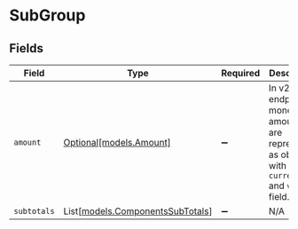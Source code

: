 # SubGroup


## Fields

| Field                                                                                             | Type                                                                                              | Required                                                                                          | Description                                                                                       |
| ------------------------------------------------------------------------------------------------- | ------------------------------------------------------------------------------------------------- | ------------------------------------------------------------------------------------------------- | ------------------------------------------------------------------------------------------------- |
| `amount`                                                                                          | [Optional[models.Amount]](../models/amount.md)                                                    | :heavy_minus_sign:                                                                                | In v2 endpoints, monetary amounts are represented as objects with a `currency` and `value` field. |
| `subtotals`                                                                                       | List[[models.ComponentsSubTotals](../models/componentssubtotals.md)]                              | :heavy_minus_sign:                                                                                | N/A                                                                                               |